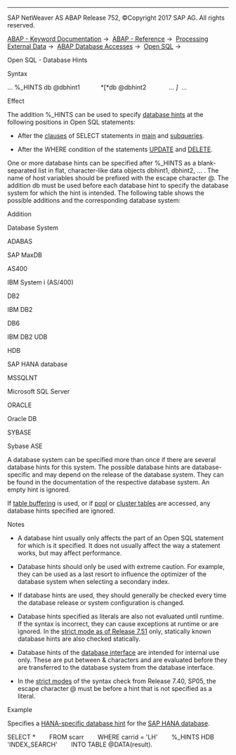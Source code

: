   

* * *

SAP NetWeaver AS ABAP Release 752, ©Copyright 2017 SAP AG. All rights reserved.

[ABAP - Keyword Documentation](javascript:call_link\('abenabap.htm'\)) →  [ABAP - Reference](javascript:call_link\('abenabap_reference.htm'\)) →  [Processing External Data](javascript:call_link\('abenabap_language_external_data.htm'\)) →  [ABAP Database Accesses](javascript:call_link\('abenabap_sql.htm'\)) →  [Open SQL](javascript:call_link\('abenopensql.htm'\)) → 

Open SQL - Database Hints

Syntax

... %\_HINTS db @dbhint1
           *\[*db @dbhint2
            ... *\]*  ...

Effect

The addition %\_HINTS can be used to specify [database hints](javascript:call_link\('abendatabase_hint_glosry.htm'\) "Glossary Entry") at the following positions in Open SQL statements:

-   After the [clauses](javascript:call_link\('abenselect_clauses.htm'\)) of SELECT statements in [main](javascript:call_link\('abenmainquery_glosry.htm'\) "Glossary Entry") and [subqueries](javascript:call_link\('abensubquery_glosry.htm'\) "Glossary Entry").

-   After the WHERE condition of the statements [UPDATE](javascript:call_link\('abapupdate.htm'\)) and [DELETE](javascript:call_link\('abapdelete_dbtab.htm'\)).

One or more database hints can be specified after %\_HINTS as a blank-separated list in flat, character-like data objects dbhint1, dbhint2, ... . The name of host variables should be prefixed with the escape character @. The addition db must be used before each database hint to specify the database system for which the hint is intended. The following table shows the possible additions and the corresponding database system:

Addition

Database System

ADABAS

SAP MaxDB

AS400

IBM System i (AS/400)

DB2

IBM DB2

DB6

IBM DB2 UDB

HDB

SAP HANA database

MSSQLNT

Microsoft SQL Server

ORACLE

Oracle DB

SYBASE

Sybase ASE

A database system can be specified more than once if there are several database hints for this system. The possible database hints are database-specific and may depend on the release of the database system. They can be found in the documentation of the respective database system. An empty hint is ignored.

If [table buffering](javascript:call_link\('abensap_buffering_glosry.htm'\) "Glossary Entry") is used, or if [pool](javascript:call_link\('abenpooled_table_glosry.htm'\) "Glossary Entry") or [cluster tables](javascript:call_link\('abencluster_table_glosry.htm'\) "Glossary Entry") are accessed, any database hints specified are ignored.

Notes

-   A database hint usually only affects the part of an Open SQL statement for which is it specified. It does not usually affect the way a statement works, but may affect performance.

-   Database hints should only be used with extreme caution. For example, they can be used as a last resort to influence the optimizer of the database system when selecting a secondary index.

-   If database hints are used, they should generally be checked every time the database release or system configuration is changed.

-   Database hints specified as literals are also not evaluated until runtime. If the syntax is incorrect, they can cause exceptions at runtime or are ignored. In the [strict mode as of Release 7.51](javascript:call_link\('abenopensql_strict_mode_751.htm'\)) only, statically known database hints are also checked statically.

-   Database hints of the [database interface](javascript:call_link\('abendatabase_interface_glosry.htm'\) "Glossary Entry") are intended for internal use only. These are put between & characters and are evaluated before they are transferred to the database system from the database interface.

-   In the [strict modes](javascript:call_link\('abenopensql_strict_modes.htm'\)) of the syntax check from Release 7.40, SP05, the escape character @ must be before a hint that is not specified as a literal.

Example

Specifies a [HANA-specific database hint](https://help.sap.com/viewer/4fe29514fd584807ac9f2a04f6754767/2.0.00/en-us) for the [SAP HANA database](javascript:call_link\('abenhana_database_glosry.htm'\) "Glossary Entry").

SELECT \*
       FROM scarr
       WHERE carrid = 'LH'
       %\_HINTS HDB 'INDEX\_SEARCH'
       INTO TABLE @DATA(result).